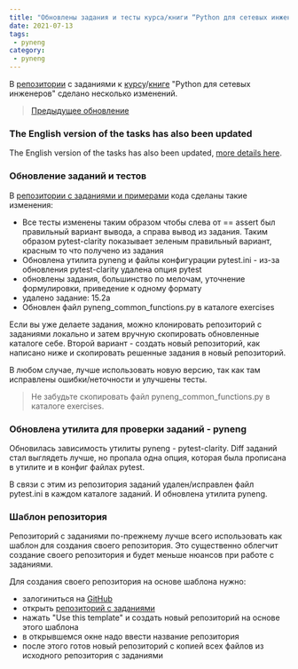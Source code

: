 ```yaml
---
title: "Обновлены задания и тесты курса/книги “Python для сетевых инженеров”"
date: 2021-07-13
tags:
 - pyneng
category:
 - pyneng
---
```


В [репозитории](https://github.com/natenka/pyneng-examples-exercises) с заданиями к [курсу](https://www.youtube.com/playlist?list=PLah0HUih_ZRnJFNdZsWr2pNWgYETauGXo)/[книге](https://pyneng.readthedocs.io/) "Python для сетевых инженеров" сделано несколько изменений.

> [Предыдущее обновление](https://natenka.github.io/pyneng/pyneng-tasks-update-2021/)

### The English version of the tasks has also been updated

The English version of the tasks has also been updated, [more details here](https://github.com/natenka/pyneng-examples-exercises-en/blob/main/CHANGELOG/2021_07_13.md).

### Обновление заданий и тестов

В [репозитории с заданиями и примерами](https://github.com/natenka/pyneng-examples-exercises) кода сделаны такие изменения:

* Все тесты изменены таким образом чтобы слева от == assert был правильный вариант вывода, а справа вывод из задания.
  Таким образом pytest-clarity показывает зеленым правильный вариант, красным то что получено из задания 
* Обновлена утилита pyneng и файлы конфигурации pytest.ini - из-за обновления pytest-clarity удалена опция pytest
* обновлены задания, большинство по мелочам, уточнение формулировки, приведение к одному формату
* удалено задание: 15.2a
* Обновлен файл pyneng_common_functions.py в каталоге exercises


Если вы уже делаете задания, можно клонировать репозиторий с заданиями локально и затем вручную скопировать
обновленные каталоге себе. Второй вариант - создать новый репозиторий, как написано ниже и скопировать решенные задания
в новый репозиторий.

В любом случае, лучше использовать новую версию, так как там исправлены ошибки/неточности и улучшены тесты.

> Не забудьте скопировать файл pyneng_common_functions.py в каталоге exercises.

### Обновлена утилита для проверки заданий - pyneng

Обновилась зависимость утилиты pyneng - pytest-clarity. Diff заданий стал выглядеть лучше, но пропала одна опция,
которая была прописана в утилите и в конфиг файлах pytest.

В связи с этим из репозитория заданий удален/исправлен файл pytest.ini в каждом каталоге заданий.
И обновлена утилита pyneng.


### Шаблон репозитория

Репозиторий с заданиями по-прежнему лучше всего использовать как шаблон для создания
своего репозитория.
Это существенно облегчит создание своего репозитория и будет меньше нюансов при работе с заданиями.

Для создания своего репозитория на основе шаблона нужно:

-  залогиниться на [GitHub](https://github.com/)
-  открыть [репозиторий с заданиями](https://github.com/natenka/pyneng-examples-exercises)
-  нажать "Use this template" и создать новый репозиторий на основе этого шаблона
-  в открывшемся окне надо ввести название репозитория
-  после этого готов новый репозиторий с копией всех файлов из исходного репозитория с заданиями


